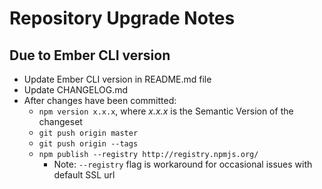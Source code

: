 # Repository Upgrade Notes

## Due to Ember CLI version

* Update Ember CLI version in README.md file
* Update CHANGELOG.md
* After changes have been committed:
    * `npm version x.x.x`, where *x.x.x* is the Semantic Version of the changeset
    * `git push origin master`
    * `git push origin --tags`
    * `npm publish --registry http://registry.npmjs.org/`
        * Note: `--registry` flag is workaround for occasional issues with default SSL url